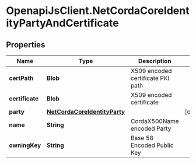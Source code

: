 # OpenapiJsClient.NetCordaCoreIdentityPartyAndCertificate

## Properties

Name | Type | Description | Notes
------------ | ------------- | ------------- | -------------
**certPath** | **Blob** | X509 encoded certificate PKI path | 
**certificate** | **Blob** | X509 encoded certificate | 
**party** | [**NetCordaCoreIdentityParty**](NetCordaCoreIdentityParty.md) |  | [optional] 
**name** | **String** | CordaX500Name encoded Party | 
**owningKey** | **String** | Base 58 Encoded Public Key | 


